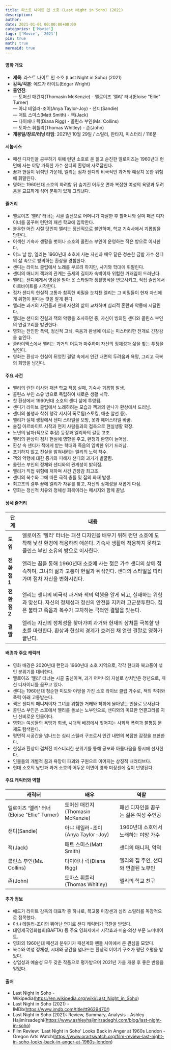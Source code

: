 ```yaml
---
title: 라스트 나이트 인 소호 (Last Night in Soho) (2021)
description: 
author: 
date: 2021-01-01 00:00:00+00:00
categories: ['Movie']
tags: ['Movie', '2021']
pin: true
math: true
mermaid: true
---
```

#### 영화 개요

- **제목**: 라스트 나이트 인 소호 (Last Night in Soho) (2021)  
- **감독/각본**: 에드가 라이트(Edgar Wright)  
- **출연진**:  
  — 토머신 매킨지(Thomasin McKenzie) - 엘로이즈 ‘엘리’ 터너(Eloise "Ellie" Turner)  
  — 아냐 테일러-조이(Anya Taylor-Joy) - 샌디(Sandie)  
  — 매트 스미스(Matt Smith) - 잭(Jack)  
  — 다이애나 릭(Diana Rigg) - 콜린스 부인(Ms. Collins)  
  — 토마스 휘틀리(Thomas Whitley) - 존(John)  
- **개봉일/장르/러닝 타임**: 2021년 10월 29일 / 스릴러, 판타지, 미스터리 / 116분  

#### 시놉시스

- 패션 디자인을 공부하기 위해 런던 소호로 온 젊고 순진한 엘로이즈는 1960년대 런던에 사는 야망 가득한 가수 샌디의 환영에 사로잡힌다.  
- 꿈과 현실이 뒤섞인 가운데, 엘리는 점차 샌디의 비극적인 과거와 예상치 못한 위험에 휘말린다.  
- 영화는 1960년대 소호의 화려함 뒤 숨겨진 어두운 면과 복잡한 여성의 욕망과 두려움을 교묘하게 섞어 분위기 있게 그려낸다.  

#### 줄거리

- 엘로이즈 ‘엘리’ 터너는 시골 출신으로 어머니가 자살한 후 할머니와 살며 패션 디자이너를 꿈꾸며 런던의 패션 학교에 입학한다.  
- 불우한 어린 시절 탓인지 엘리는 정신적으로 불안하며, 학교 기숙사에서 괴롭힘을 당한다.  
- 어색한 기숙사 생활을 벗어나 소호의 콜린스 부인이 운영하는 작은 방으로 이사한다.  
- 어느 날 밤, 엘리는 1960년대 소호에 사는 자신과 매우 닮은 청순한 금발 가수 샌디의 삶 속으로 빙의하는 환상을 경험한다.  
- 샌디는 라이브 클럽에서 노래를 부르려 하지만, 사기와 학대에 휘말린다.  
- 샌디의 매니저 잭과의 관계는 출세의 길이자 속박이자 위험한 거래임이 드러난다.  
- 엘리는 샌디에게서 영감을 받아 옷 스타일과 생활방식을 변모시키고, 직접 술집에서 아르바이트를 시작한다.  
- 점차 샌디의 현실적 고통과 참혹한 비밀을 눈치챈 엘리는 그 비밀들이 현재 자신에게 위험이 된다는 것을 알게 된다.  
- 엘리는 과거의 사건들과 현재 자신의 삶이 교차하며 심리적 혼란과 악몽에 시달린다.  
- 엘리는 샌디의 진실과 잭의 악행을 조사하던 중, 자신이 빙의된 샌디와 콜린스 부인의 연결고리를 발견한다.  
- 영화는 잔인한 폭력, 정신적 고뇌, 죽음과 환생에 이르는 미스터리한 전개로 긴장감을 높인다.  
- 클라이맥스에서 엘리는 과거의 어둠과 마주하며 자신의 정체성과 삶을 찾는 투쟁을 벌인다.  
- 영화는 환상과 현실이 뒤엉킨 결말 속에서 인간 내면의 두려움과 욕망, 그리고 극복의 희망을 남긴다.  

#### 주요 사건

- 엘리의 런던 이사와 패션 학교 적응 실패, 기숙사 괴롭힘 발생.  
- 콜린스 부인 소유 방으로 독립하여 새로운 생활 시작.  
- 첫 환상에서 1960년대 소호의 샌디 삶에 투영됨.  
- 샌디가 라이브 클럽에서 노래하려는 모습과 잭과의 만나가 환상에서 드러남.  
- 샌디의 불행과 착취 행각 서서히 폭로됨(스토킹, 매춘 알선 등).  
- 엘리가 실제 생활에서 샌디 스타일을 모방, 옷과 헤어스타일 바꿈.  
- 술집 아르바이트 시작과 현지 사람들과의 접촉으로 현실생활 확장.  
- 노년의 남자(잭으로 추정) 등장과 엘리와의 갈등 고조.  
- 엘리의 환상이 점차 현실에 영향을 주고, 환청과 환영이 늘어남.  
- 환상 속 샌디가 잭에게 받는 학대와 죽음의 임박한 위기 드러남.  
- 포기하지 않고 진실을 밝혀내려는 엘리의 노력 착수.  
- 잭의 악행에 대한 증거와 피해자 샌디의 과거가 발굴됨.  
- 콜린스 부인의 정체와 샌디와의 관계성이 밝혀짐.  
- 엘리가 직접 위험에 처하며 사건 긴장감 최고조.  
- 샌디의 복수와 그에 따른 극적 충돌 및 집의 화재 발생.  
- 최고조의 결투 끝에 엘리가 자유를 찾고, 자신의 정체성을 새롭게 다짐.  
- 영화는 정신적 치유와 정체성 회복이라는 메시지와 함께 끝남.  

#### 상세 줄거리

| **단계** | **내용** |
|----------|----------|
| **도입** | 엘로이즈 ‘엘리’ 터너는 패션 디자인을 배우기 위해 런던 소호에 도착해 낯선 환경에 적응하려 애쓴다. 기숙사 생활에 적응하지 못하고 콜린스 부인 소유의 방으로 이사한다. |
| **전환점 1** | 엘리는 꿈을 통해 1960년대 소호에 사는 젊은 가수 샌디의 삶에 접속하며, 그녀의 삶과 고통이 현실과 뒤섞인다. 샌디의 스타일을 따라가며 점차 자신을 변화시킨다.  |
| **전환점 2** | 엘리는 샌디의 비극적 과거와 잭의 악행을 알게 되고, 실재하는 위험과 맞선다. 자신의 정체성과 정신의 안전을 지키려 고군분투한다. 집은 불타고 죽음과 복수가 교차하는 극적인 결말을 맞는다. |
| **결말** | 엘리는 자신의 정체성을 찾아가며 과거와 현재의 상처를 극복할 단초를 마련한다. 환상과 현실의 경계가 흐려진 채 열린 결말로 영화가 끝난다. |

#### 배경과 주요 캐릭터

- 영화 배경은 2020년대 런던과 1960년대 소호 지역으로, 각각 현대와 복고풍이 섞인 분위기를 대비한다.  
- 엘로이즈 ‘엘리’ 터너는 시골 출신이며, 과거 어머니의 자살로 상처받은 청년으로, 패션 디자이너를 꿈꾸고 있다.  
- 샌디는 1960년대 청순한 미모와 야망을 가진 소호 라이브 클럽 가수로, 잭의 착취와 폭력 아래 고통받는다.  
- 잭은 샌디의 매니저이자 그녀를 위험한 거래와 착취에 몰아넣는 인물로 묘사된다.  
- 콜린스 부인은 소호에서 엘리를 돌보는 노부인으로, 샌디와의 미묘한 연결고리를 지닌 신비로운 인물이다.  
- 영화는 여성들의 욕망과 희생, 시대적 배경에서 빚어지는 사회적 폭력과 불평등 문제도 탐색한다.  
- 평면적 시공간을 넘나드는 심리 스릴러 구조로서 인간 내면의 복잡한 감정을 표현한다.  
- 현실과 환상이 겹쳐진 미스터리한 분위기를 통해 공포와 아름다움을 동시에 선사한다.  
- 인물들의 개별적 꿈과 욕망이 파괴와 구원으로 이어지는 상징적 내러티브다.  
- 현대 소호의 낭만과 과거 소호의 어두운 이면이 영화 미장센에 깊이 반영된다.  

#### 주요 캐릭터와 역할

| **캐릭터**               | **배우**               | **역할**                         |
|--------------------------|------------------------|--------------------------------|
| 엘로이즈 ‘엘리’ 터너(Eloise "Ellie" Turner) | 토머신 매킨지(Thomasin McKenzie) | 패션 디자인을 꿈꾸는 젊은 여성 주인공 |
| 샌디(Sandie)             | 아냐 테일러-조이(Anya Taylor-Joy)    | 1960년대 소호에서 노래하는 야망 가수   |
| 잭(Jack)                 | 매트 스미스(Matt Smith)              | 샌디의 매니저, 악역                |
| 콜린스 부인(Ms. Collins) | 다이애나 릭(Diana Rigg)                | 엘리의 집 주인, 샌디와 연결된 노부인 |
| 존(John)                 | 토마스 휘틀리(Thomas Whitley)        | 엘리의 학교 친구                    |

#### 추가 정보

- 에드가 라이트 감독의 대표작 중 하나로, 복고풍 미장센과 심리 스릴러를 독창적으로 접목했다.  
- 아냐 테일러-조이의 뛰어난 연기로 샌디 캐릭터가 극찬을 받았다.  
- 대영제국영화협회(BAFTA) 등 주요 영화제에서 시각효과·미술·의상 부문 노미네이트.  
- 영화의 1960년대 패션과 분위기가 패션계와 팬들 사이에서 큰 관심을 모았다.  
- 복수와 여성 정체성, 시대와 공간을 넘나드는 환상적 이야기 구조가 평단 호평을 받았다.  
- 상업성과 예술성 모두 갖춘 작품으로 평가받으며 2021년 가을 개봉 후 좋은 반응을 얻었다.  

#### 출처

- Last Night in Soho - Wikipedia(https://en.wikipedia.org/wiki/Last_Night_in_Soho)  
- Last Night in Soho (2021) - IMDb(https://www.imdb.com/title/tt9639470/)  
- Last Night in Soho (2021): Review, Summary, Analysis - Ashley Hajimirsadeghi(https://www.ashleyhajimirsadeghi.com/blog/last-night-in-soho)  
- Film Review: 'Last Night in Soho' Looks Back in Anger at 1960s London - Oregon Arts Watch(https://www.orartswatch.org/film-review-last-night-in-soho-looks-back-in-anger-at-1960s-london)
